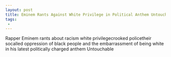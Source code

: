 ```yaml
---
layout: post
title: Eminem Rants Against White Privilege in Political Anthem Untouchable Whole Nation Feels Like a Plantation
tags:
 -
---
```

Rapper Eminem rants about racism white privilegecrooked policetheir socalled oppression of black people and the embarrassment of being white in his latest politically charged anthem Untouchable
